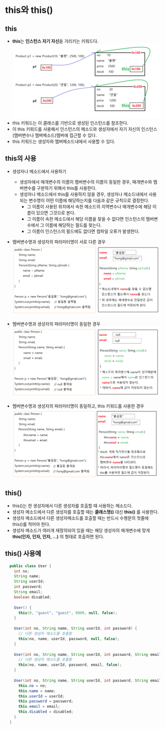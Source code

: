 # this와 this()

## this
- **this**는 **인스턴스 자기 자신**을 가리키는 키워드다.
  <kbd>![alt this키워드](/images/java/this.png)</kbd>
- this 키워드는 이 클래스를 기반으로 생성된 인스턴스를 참조한다.
- 이 this 키워드를 사용해서 인스턴스의 메소드와 생성자에서 자기 자신의 인스턴스(멤버변수나 멤버메소드)멤버에 접근할 수 있다.
- this 키워드는 생성자와 멤버메소드내에서 사용할 수 있다.

## this의 사용
- 생성자나 메소드에서 사용하기
  * 생성자에서 매개변수의 이름이 멤버변수의 이름이 동일한 경우, 매개변수와 멤버변수를 구분하기 위해서 this를 사용한다.
  * 생성자나 메소드에서 this를 사용하지 않을 경우, 생성자나 메소드내에서 사용되는 변수명이 어떤 이름에 해당하는지를 다음과 같은 규칙으로 결정한다.
    + 그 이름이 사용된 위치에서 속한 메소드의 지역변수나 매개변수에 해당 이름이 있으면 그것으로 본다.
    + 그 이름이 속한 메소드에서 해당 이름을 찾을 수 없다면 인스턴스의 멤버변수에서 그 이름에 해당하는 필드를 찾는다.
    + 그 이름이 인스턴스의 필드에도 없다면 컴파일 오류가 발생한다.
  
- 멤버변수명과 생성자의 파라미터명이 서로 다른 경우
  <kbd>![alt this사용하기](/images/java/this1.png)</kbd>
- 멤버변수명과 생성자의 파라미터명이 동일한 경우
  <kbd>![alt this사용하기](/images/java/this2.png)</kbd>
- 멤버변수명과 생성자의 파라미터명이 동일하고, this 키워드를 사용한 경우
  <kbd>![alt this사용하기](/images/java/this3.png)</kbd>
  
## this()
- this()는 한 생성자에서 다른 생성자를 호출할 때 사용하는 메소드다.
- 생성자 메소드에서 다른 생성자를 호출할 때는 **클래스명()** 대신 **this()** 를 사용한다.
- 생성자 메소드에서 다른 생성자메소드를 호출할 때는 반드시 수행문의 첫줄에 this()를 적어야 한다.
- 생성자 메소드가 여러개 재정의되어 있을 때는 해당 생성자의 매개변수에 맞게 **this(인자, 인자, 인자, ...)** 의 형태로 호출하면 된다.

## this() 사용예
```java
  public class User {
    int no;
    String name;
    String userId;
    int password;
    String email;
    boolean disabled;
    
    User() {
      this(0, "guest", "guest", 0000, null, false);
    }
    
    User(int no, String name, String userId, int password) {
      // 다른 생성자 메소드를 호출함
      this(no, name, userId, password, null, false);
    }
    
    User(int no, String name, String userId, int password, String email) {
      // 다른 생성자 메소드를 호출함
      this(no, name, userId, password, email, false);
    }
    
    User(int no, String name, String userId, int password, String email, boolean disabled) {
      this.no = no;
      this.name = name;
      this.userId = userId;
      this.password = password;
      this.email = email;
      this.disabled = disabled;
    }
  }
```

  
